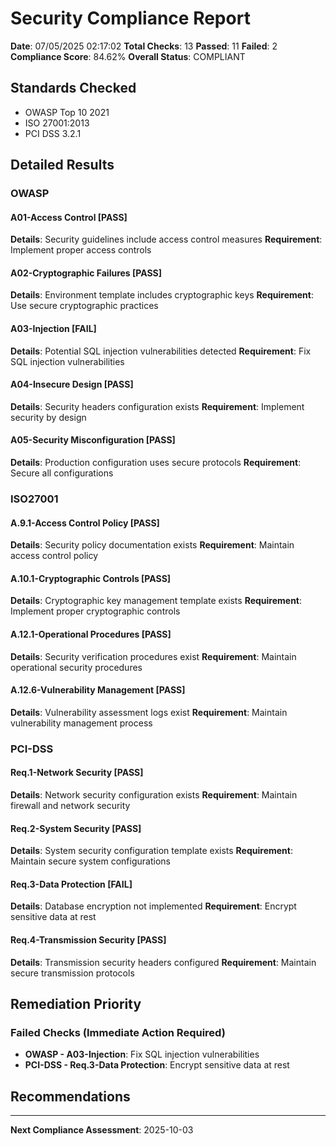 ﻿# Security Compliance Report

**Date**: 07/05/2025 02:17:02
**Total Checks**: 13
**Passed**: 11
**Failed**: 2
**Compliance Score**: 84.62%
**Overall Status**: COMPLIANT

## Standards Checked
- OWASP Top 10 2021
- ISO 27001:2013
- PCI DSS 3.2.1

## Detailed Results

### OWASP

#### A01-Access Control [PASS]
**Details**: Security guidelines include access control measures
**Requirement**: Implement proper access controls

#### A02-Cryptographic Failures [PASS]
**Details**: Environment template includes cryptographic keys
**Requirement**: Use secure cryptographic practices

#### A03-Injection [FAIL]
**Details**: Potential SQL injection vulnerabilities detected
**Requirement**: Fix SQL injection vulnerabilities

#### A04-Insecure Design [PASS]
**Details**: Security headers configuration exists
**Requirement**: Implement security by design

#### A05-Security Misconfiguration [PASS]
**Details**: Production configuration uses secure protocols
**Requirement**: Secure all configurations

### ISO27001

#### A.9.1-Access Control Policy [PASS]
**Details**: Security policy documentation exists
**Requirement**: Maintain access control policy

#### A.10.1-Cryptographic Controls [PASS]
**Details**: Cryptographic key management template exists
**Requirement**: Implement proper cryptographic controls

#### A.12.1-Operational Procedures [PASS]
**Details**: Security verification procedures exist
**Requirement**: Maintain operational security procedures

#### A.12.6-Vulnerability Management [PASS]
**Details**: Vulnerability assessment logs exist
**Requirement**: Maintain vulnerability management process

### PCI-DSS

#### Req.1-Network Security [PASS]
**Details**: Network security configuration exists
**Requirement**: Maintain firewall and network security

#### Req.2-System Security [PASS]
**Details**: System security configuration template exists
**Requirement**: Maintain secure system configurations

#### Req.3-Data Protection [FAIL]
**Details**: Database encryption not implemented
**Requirement**: Encrypt sensitive data at rest

#### Req.4-Transmission Security [PASS]
**Details**: Transmission security headers configured
**Requirement**: Maintain secure transmission protocols

## Remediation Priority

### Failed Checks (Immediate Action Required)
- **OWASP - A03-Injection**: Fix SQL injection vulnerabilities
- **PCI-DSS - Req.3-Data Protection**: Encrypt sensitive data at rest

## Recommendations

---
**Next Compliance Assessment**: 2025-10-03

